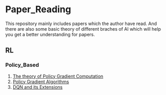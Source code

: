 # Paper_Reading
This repository mainly includes papers which the author have read. And there are also some basic theory of different braches of AI which will help you get a better understanding for papers.

## RL
### Policy_Based
1. [The theory of Policy Gradient Computation](https://www.yuque.com/u2274123/qhp36o/opcd8d)
2. [Policy Gradient Algorithms](https://www.yuque.com/u2274123/qhp36o/zrkuew)
3. [DQN and its Extensions](https://www.yuque.com/u2274123/qhp36o/gker2c)
